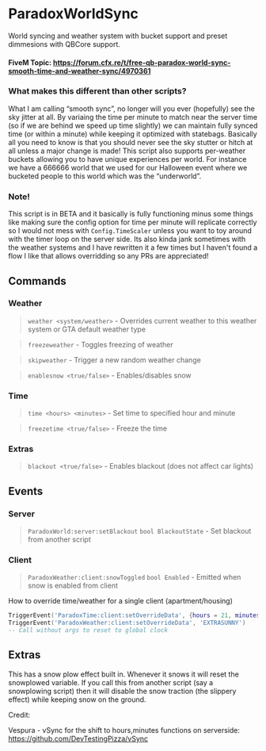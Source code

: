 # ParadoxWorldSync
World syncing and weather system with bucket support and preset dimmesions with QBCore support.

#### FiveM Topic: https://forum.cfx.re/t/free-qb-paradox-world-sync-smooth-time-and-weather-sync/4970361

### What makes this different than other scripts?
What I am calling “smooth sync”, no longer will you ever (hopefully) see the sky jitter at all. By variaing the time per minute to match near the server time (so if we are behind we speed up time slightly) we can maintain fully synced time (or within a minute) while keeping it optimized with statebags. Basically all you need to know is that you should never see the sky stutter or hitch at all unless a major change is made! This script also supports per-weather buckets allowing you to have unique experiences per world. For instance we have a 666666 world that we used for our Halloween event where we bucketed people to this world which was the “underworld”.

### Note!
This script is in BETA and it basically is fully functioning minus some things like making sure the config option for time per minute will replicate correctly so I would not mess with `Config.TimeScaler` unless you want to toy around with the timer loop on the server side. Its also kinda jank sometimes with the weather systems and I have rewritten it a few times but I haven't found a flow I like that allows overridding so any PRs are appreciated!

## Commands

### Weather
> `weather <system/weather>` - Overrides current weather to this weather system or GTA default weather type

> `freezeweather` - Toggles freezing of weather

> `skipweather` - Trigger a new random weather change

> `enablesnow <true/false>` - Enables/disables snow

### Time
> `time <hours> <minutes>` - Set time to specified hour and minute

> `freezetime <true/false>` - Freeze the time

### Extras
> `blackout <true/false>` - Enables blackout (does not affect car lights)


## Events

### Server
> `ParadoxWorld:server:setBlackout` `bool BlackoutState` - Set blackout from another script

### Client
> `ParadoxWeather:client:snowToggled` `bool Enabled` - Emitted when snow is enabled from client

How to override time/weather for a single client (apartment/housing)
```lua
TriggerEvent('ParadoxTime:client:setOverrideData', {hours = 21, minutes = 0, seconds = 0, TimeScaler = 999999999})
TriggerEvent('ParadoxWeather:client:setOverrideData', 'EXTRASUNNY')
-- Call without args to reset to global clock
```

## Extras
This has a snow plow effect built in. Whenever it snows it will reset the snowplowed variable. If you call this from another script (say a snowplowing script) then it will disable the snow traction (the slippery effect) while keeping snow on the ground. 


Credit:

Vespura - vSync for the shift to hours,minutes functions on serverside: https://github.com/DevTestingPizza/vSync
